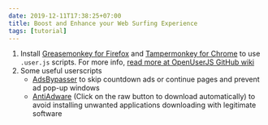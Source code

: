 ```yaml
---
date: 2019-12-11T17:38:25+07:00
title: Boost and Enhance your Web Surfing Experience
tags: [tutorial]
---
```


1. Install [Greasemonkey for Firefox](https://addons.mozilla.org/en-US/firefox/addon/greasemonkey/) and [Tampermonkey for Chrome](https://chrome.google.com/webstore/detail/tampermonkey/dhdgffkkebhmkfjojejmpbldmpobfkfo) to use `.user.js` scripts. For more info, [read more at OpenUserJS GitHub wiki](https://github.com/OpenUserJs/OpenUserJS.org/wiki/Userscript-Beginners-HOWTO)
2. Some useful userscripts
   - [AdsBypasser](https://adsbypasser.github.io/) to skip countdown ads or continue pages and prevent ad pop-up windows
   - [AntiAdware](https://github.com/HandyUserscripts/AntiAdware/blob/master/AntiAdware.user.js) (Click on the raw button to download automatically) to avoid installing unwanted applications downloading with legitimate software
